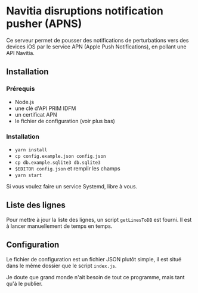 # Navitia disruptions notification pusher (APNS)
Ce serveur permet de pousser des notifications de perturbations vers des devices iOS par le service APN (Apple Push Notifications), en pollant une API Navitia.

## Installation
### Prérequis
- Node.js
- une clé d'API PRIM IDFM
- un certificat APN
- le fichier de configuration (voir plus bas)

### Installation
- `yarn install`
- `cp config.example.json config.json`
- `cp db.example.sqlite3 db.sqlite3`
- `$EDITOR config.json` et remplir les champs
- `yarn start`

Si vous voulez faire un service Systemd, libre à vous.

## Liste des lignes
Pour mettre à jour la liste des lignes, un script `getLinesToDB` est fourni. Il est à lancer manuellement de temps en temps.

## Configuration
Le fichier de configuration est un fichier JSON plutôt simple, il est situé dans le même dossier que le script `index.js`.

Je doute que grand monde n'ait besoin de tout ce programme, mais tant qu'à le publier.